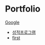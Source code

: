# Portfolio

<a href="google.co.kr">Google<br>
* [성적프로그램](http://google.co.kr)
* [first](https://github.com/headbanging317/first)
